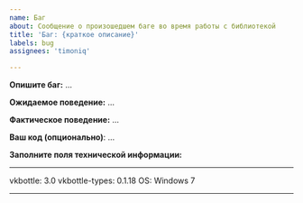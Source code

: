 ```yaml
---
name: Баг
about: Сообщение о произошедшем баге во время работы с библиотекой
title: 'Баг: {краткое описание}'
labels: bug
assignees: 'timoniq'

---
```


**Опишите баг:** ...

**Ожидаемое поведение:** ...

**Фактическое поведение:** ...

**Ваш код (опционально)**: ...
<!-- Загружайте код на pastebin, иногда допускается скриншот -->

**Заполните поля технической информации:**

<!-- Узнать версии установленных библиотек можно командой pip freeze -->

---
vkbottle: 3.0
vkbottle-types: 0.1.18
OS: Windows 7

---

<!-- Проверьте что вы кратко описали баг в названии issue -->